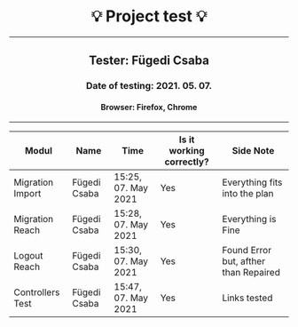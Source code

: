 <h1 align= "center">💡️ Project test 💡️</h1>
<hr>
<h2 align= "center"> Tester: Fügedi Csaba </h2>
<h3 align= "center"> Date of testing: 2021. 05. 07. </h3>
<h4 align= "center"> Browser: Firefox, Chrome  </h3>
<hr>

| Modul | Name | Time | Is it working correctly? | Side Note |
|-------|------|------|--------------------------|-----------|
| Migration Import| Fügedi Csaba | 15:25, 07. May 2021 | Yes | Everything fits into the plan |
| Migration Reach| Fügedi Csaba | 15:28, 07. May 2021 | Yes | Everything is Fine |
| Logout Reach | Fügedi Csaba | 15:30, 07. May 2021 | Yes | Found Error but, afther than Repaired |
| Controllers Test | Fügedi Csaba | 15:47, 07. May 2021 | Yes | Links tested |